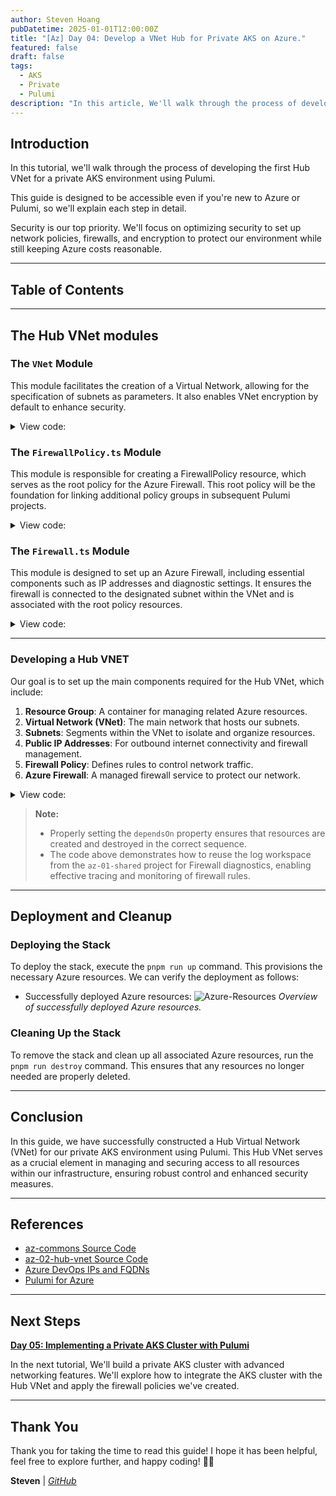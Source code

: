 ```yaml
---
author: Steven Hoang
pubDatetime: 2025-01-01T12:00:00Z
title: "[Az] Day 04: Develop a VNet Hub for Private AKS on Azure."
featured: false
draft: false
tags:
  - AKS
  - Private
  - Pulumi
description: "In this article, We'll walk through the process of developing the first Hub VNet for a private AKS environment using Pulumi."
---
```


## Introduction

In this tutorial, we'll walk through the process of developing the first Hub VNet for a private AKS environment using Pulumi.

This guide is designed to be accessible even if you're new to Azure or Pulumi, so we'll explain each step in detail.

Security is our top priority. We'll focus on optimizing security to set up network policies, firewalls, and encryption to protect our environment while still keeping Azure costs reasonable.

---

## Table of Contents

---

## The Hub VNet modules

### The `VNet` Module

This module facilitates the creation of a Virtual Network, allowing for the specification of subnets as parameters. It also enables VNet encryption by default to enhance security.

<details><summary>View code:</summary>

[inline](https://github.com/baoduy/drunk-azure-pulumi-articles/blob/main/az-02-hub-vnet/VNet.ts#L1-L44)

</details>

### The `FirewallPolicy.ts` Module

This module is responsible for creating a FirewallPolicy resource, which serves as the root policy for the Azure Firewall. This root policy will be the foundation for linking additional policy groups in subsequent Pulumi projects.

<details><summary>View code:</summary>

[inline](https://github.com/baoduy/drunk-azure-pulumi-articles/blob/main/az-02-hub-vnet/FirewallPolicy.ts#L1-L25)

</details>

### The `Firewall.ts` Module

This module is designed to set up an Azure Firewall, including essential components such as IP addresses and diagnostic settings. It ensures the firewall is connected to the designated subnet within the VNet and is associated with the root policy resources.

<details><summary>View code:</summary>

[inline](https://github.com/baoduy/drunk-azure-pulumi-articles/blob/main/az-02-hub-vnet/Firewall.ts#L1-L114)

</details>

---

### Developing a Hub VNET

Our goal is to set up the main components required for the Hub VNet, which include:

1. **Resource Group**: A container for managing related Azure resources.
2. **Virtual Network (VNet)**: The main network that hosts our subnets.
3. **Subnets**: Segments within the VNet to isolate and organize resources.
4. **Public IP Addresses**: For outbound internet connectivity and firewall management.
5. **Firewall Policy**: Defines rules to control network traffic.
6. **Azure Firewall**: A managed firewall service to protect our network.

<details><summary>View code:</summary>

[inline](https://github.com/baoduy/drunk-azure-pulumi-articles/blob/main/az-02-hub-vnet/index.ts#L1-L73)

</details>

> **Note:**
>
> - Properly setting the `dependsOn` property ensures that resources are created and destroyed in the correct sequence.
> - The code above demonstrates how to reuse the log workspace from the `az-01-shared` project for Firewall diagnostics, enabling effective tracing and monitoring of firewall rules.

---

## Deployment and Cleanup

### Deploying the Stack

To deploy the stack, execute the `pnpm run up` command. This provisions the necessary Azure resources. We can verify the deployment as follows:

- Successfully deployed Azure resources:
  ![Azure-Resources](/assets/az-04-pulumi-private-aks-hub-vnet-development/az-02-hub-vnet.png)
  _Overview of successfully deployed Azure resources._

### Cleaning Up the Stack

To remove the stack and clean up all associated Azure resources, run the `pnpm run destroy` command. This ensures that any resources no longer needed are properly deleted.

---

## Conclusion

In this guide, we have successfully constructed a Hub Virtual Network (VNet) for our private AKS environment using Pulumi.
This Hub VNet serves as a crucial element in managing and securing access to all resources within our infrastructure, ensuring robust control and enhanced security measures.

---

## References

- [az-commons Source Code](https://github.com/baoduy/drunk-azure-pulumi-articles/blob/main/az-commons/README.md)
- [az-02-hub-vnet Source Code](https://github.com/baoduy/drunk-azure-pulumi-articles/blob/main/az-02-hub-vnet/README.md)
- [Azure DevOps IPs and FQDNs](https://learn.microsoft.com/en-us/azure/devops/organizations/security/allow-list-ip-url)
- [Pulumi for Azure](https://www.pulumi.com/docs/intro/cloud-providers/azure/)

---

## Next Steps

**[Day 05: Implementing a Private AKS Cluster with Pulumi](/posts/az-05-pulumi-private-aks-cluster-env)**

In the next tutorial, We'll build a private AKS cluster with advanced networking features.
We'll explore how to integrate the AKS cluster with the Hub VNet and apply the firewall policies we've created.

---

## Thank You

Thank you for taking the time to read this guide! I hope it has been helpful, feel free to explore further, and happy coding! 🌟✨

**Steven** | _[GitHub](https://github.com/baoduy)_
